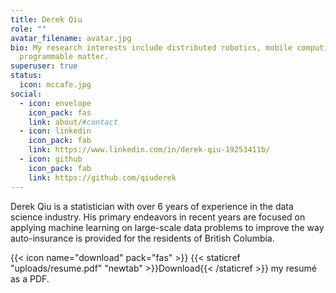 ```yaml
---
title: Derek Qiu
role: ""
avatar_filename: avatar.jpg
bio: My research interests include distributed robotics, mobile computing and
  programmable matter.
superuser: true
status:
  icon: mccafe.jpg
social:
  - icon: envelope
    icon_pack: fas
    link: about/#contact
  - icon: linkedin
    icon_pack: fab
    link: https://www.linkedin.com/in/derek-qiu-19253411b/
  - icon: github
    icon_pack: fab
    link: https://github.com/qiuderek
---
```

Derek Qiu is a statistician with over 6 years of experience in the data science industry. His primary endeavors in recent years are focused on applying machine learning on large-scale data problems to improve the way auto-insurance is provided for the residents of British Columbia.

{{< icon name="download" pack="fas" >}} {{< staticref "uploads/resume.pdf" "newtab" >}}Download{{< /staticref >}} my resumé as a PDF.
